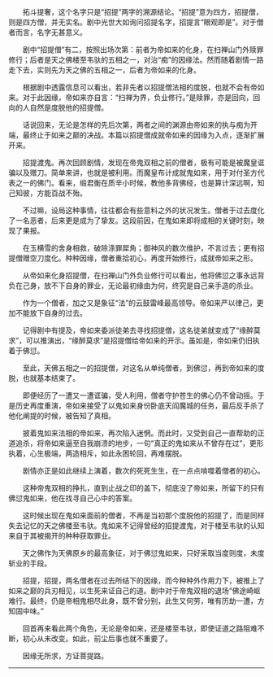 <!--
  =====<< 卍 · Copyright · 卍 >>=====
  FileName: 002.md
  Directory: Puppetry
  Author: Lokavit
  Birthtime: 2022/12/20 13:54:22
  -----
  Mtime: 2023/4/20 21:00:35
  WordCount: 1449
  -----
  Copyright © 1911 - 2023 Lokavit
      卍 · 小僧過境　衆生甦醒 · 卍
  =====<< 卍 · Description · 卍 >>=====

-->
　　拓斗提奢，这个名字只是“招提”两字的溯源结论。“招提”意为四方，招提僧，则是四方僧，并无实名。剧中光世大如询问招提名字，招提言“眼观即是”。对于僧者而言，名字无甚意义。

　　剧中“招提僧”有二，按照出场次第：前者为帝如来的化身，在扫禅山门外赎罪修行；后者是天之佛楼至韦驮的五相之一，对治“痴”的因缘法。然而随着剧情一路走下去，实则先为天之佛的五相之一，后者为帝如来的化身。

　　根据剧中透露信息可以看出，若非先者以招提僧法相的度脱，也就不会有帝如来。对于此因缘，帝如来亦自言：“扫禅为界，负业修行。”是赎罪，亦是回向，回向的人自然是度脱他的招提僧。

　　话说回来，无论是怎样的先后次第，两者之间的渊源由帝如来的执与痴为开端，最终止于如来之巅的决战。本篇以招提僧成就帝如来的因缘为入点，逐渐扩展开来。

　　招提渡鬼。再次回顾剧情，发现在帝鬼双相之前的僧者，极有可能是被魔皇诓骗以及赠刀。简单来讲，也就是被利用。而魔皇布计成就鬼如来，用于对付圣方代表之一的佛门。看来，缎君衡在质辛小时候，教他多背佛经，也是算计深远啊，知己知彼，方能百战不殆。

　　不过嘛，设局这种事情，往往都会有些意料之外的状况发生。僧者于过去度化了一名恶者，后来更是成为了挚友。这段前因，在鬼如来即将成相的关键时刻，映现了果报。

　　在玉横雪的舍身相救，破除涤罪犀角；御神风的数次维护，不言过去；更有招提僧赠空刀度化。种种因缘，僧者重拾初心，再度开始修行，成就帝如来之形。

　　从帝如来化身招提僧，在扫禅山门外负业修行可以看出，他将佛愆之事永远背负在己身，放不下自身的罪业，无论最初缘由为何，终究是自己亲手造的杀业。

　　作为一个僧者，加之又是象征“法”的云鼓雷峰最高领导。帝如来严以律己，更加不能放下自身的过去。

　　记得剧中有提及，帝如来委派徒弟去寻找招提僧，这名徒弟就变成了“缘醉莫求”，可以推演出，“缘醉莫求”是招提僧给帝如来的开示。虽如是，帝如来仍旧执着于佛愆。

　　至此，天佛五相之一的招提僧，对这名从单纯僧者，到佛愆，再到帝如来的度脱，也就基本结束了。

　　即便经历了一遭又一遭诓骗，受人利用，僧者守护苍生的佛心仍不曾动摇。于是历史再度重演，帝如来接受了以鬼如来身份卧底天阎魔城的任务，最后反手杀了他化阐提的时候，被告知了真相。

　　披着鬼如来法相的帝如来，再次陷入迷惘。而此时，又受到自己一直帮助的正道追杀，将帝如来逼至自我崩溃的地步，一句“真正的鬼如来从不曾存在过”，更形执着，心生极端，两造相斥，如此永困轮回，再难摆脱。

　　剧情亦正是如此继续上演着，数次的死死生生，在一点点啃噬着僧者的初心。

　　这种帝鬼双相的挣扎，直到止战之印的盖下，彻底没了帝如来，所留下的只有佛愆鬼如来，他在找寻自己心中的答案。

　　这时候出现在鬼如来面前的僧者，不再是当初那个度脱他的招提了，而是同样失去记忆的天之佛楼至韦驮。鬼如来不记得曾经的招提渡鬼，对于楼至韦驮的认知来自于其被揭开的种种获取罪业。

　　天之佛作为天佛原乡的最高象征，对于佛愆鬼如来，只好采取当度则度，未度斩业的手段。

　　招提，招提，两名僧者在过去所结下的因缘，而今种种外作用力下，被推上了如来之巅的兵刃相见，以生死来证自己的道。剧中对于帝鬼双相的退场“佛途崎岖难行。最终，仍是帝相鬼相尽此身，既不曾分别，此生又何劳，唯有历劫一遭，方知固中味。”

　　回首再来看此两个角色，无论是帝如来，还是楼至韦驮，即使证道之路阻难不断，初心从未改变。如此，前尘后事也就不重要了。

　　因缘无所求，方证菩提路。

---
